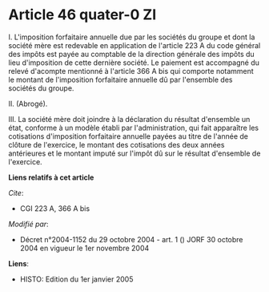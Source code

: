 # Article 46 quater-0 ZI

I. L'imposition forfaitaire annuelle due par les sociétés du groupe et dont la société mère est redevable en application de
l'article 223 A du code général des impôts est payée au comptable de la direction générale des impôts du lieu d'imposition de
cette dernière société. Le paiement est accompagné du relevé d'acompte mentionné à l'article 366 A bis qui comporte notamment
le montant de l'imposition forfaitaire annuelle dû par l'ensemble des sociétés du groupe.

II. (Abrogé).

III. La société mère doit joindre à la déclaration du résultat d'ensemble un état, conforme à un modèle établi par
l'administration, qui fait apparaître les cotisations d'imposition forfaitaire annuelle payées au titre de l'année de clôture
de l'exercice, le montant des cotisations des deux années antérieures et le montant imputé sur l'impôt dû sur le résultat
d'ensemble de l'exercice.

**Liens relatifs à cet article**

_Cite_:

  - CGI 223 A, 366 A bis

_Modifié par_:

  - Décret n°2004-1152 du 29 octobre 2004 - art. 1 () JORF 30 octobre 2004 en vigueur le 1er novembre 2004

**Liens**:

  - HISTO: Edition du 1er janvier 2005
